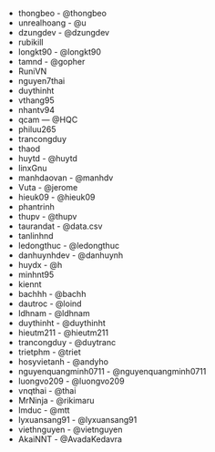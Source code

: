 - thongbeo - @thongbeo
- unrealhoang - @u
- dzungdev - @dzungdev
- rubikill
- longkt90 - @longkt90
- tamnd - @gopher
- RuniVN
- nguyen7thai
- duythinht
- vthang95
- nhantv94
- qcam — @HQC
- philuu265
- trancongduy
- thaod
- huytd - @huytd
- linxGnu
- manhdaovan - @manhdv
- Vuta - @jerome
- hieuk09 - @hieuk09
- phantrinh
- thupv - @thupv
- taurandat - @data.csv
- tanlinhnd
- ledongthuc - @ledongthuc
- danhuynhdev - @danhuynh
- huydx - @h
- minhnt95
- kiennt
- bachhh - @bachh
- dautroc - @loind
- ldhnam - @ldhnam
- duythinht - @duythinht
- hieutm211 - @hieutm211
- trancongduy - @duytranc
- trietphm - @triet
- hosyvietanh - @andyho
- nguyenquangminh0711 - @nguyenquangminh0711
- luongvo209 - @luongvo209
- vnqthai - @thai
- MrNinja - @rikimaru
- lmduc - @mtt
- lyxuansang91 - @lyxuansang91
- viethnguyen - @vietnguyen
- AkaiNNT - @AvadaKedavra
